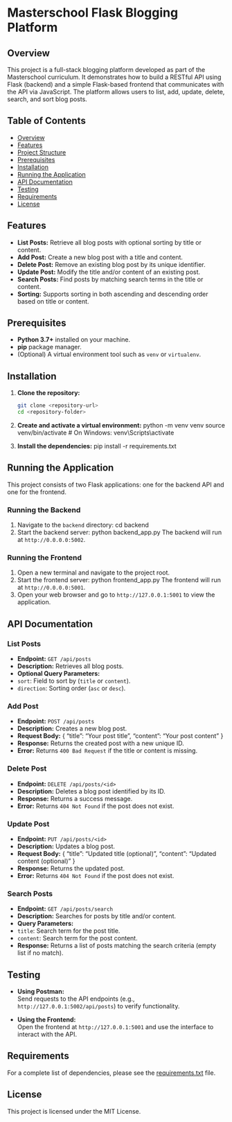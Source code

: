 # Masterschool Flask Blogging Platform

## Overview
This project is a full-stack blogging platform developed as part of the Masterschool curriculum. It demonstrates how to build a RESTful API using Flask (backend) and a simple Flask-based frontend that communicates with the API via JavaScript. The platform allows users to list, add, update, delete, search, and sort blog posts.

## Table of Contents
- [Overview](#overview)
- [Features](#features)
- [Project Structure](#project-structure)
- [Prerequisites](#prerequisites)
- [Installation](#installation)
- [Running the Application](#running-the-application)
- [API Documentation](#api-documentation)
- [Testing](#testing)
- [Requirements](#requirements)
- [License](#license)

## Features
- **List Posts:** Retrieve all blog posts with optional sorting by title or content.
- **Add Post:** Create a new blog post with a title and content.
- **Delete Post:** Remove an existing blog post by its unique identifier.
- **Update Post:** Modify the title and/or content of an existing post.
- **Search Posts:** Find posts by matching search terms in the title or content.
- **Sorting:** Supports sorting in both ascending and descending order based on title or content.



## Prerequisites
- **Python 3.7+** installed on your machine.
- **pip** package manager.
- (Optional) A virtual environment tool such as `venv` or `virtualenv`.

## Installation
1. **Clone the repository:**
   ```bash
   git clone <repository-url>
   cd <repository-folder>
   
2. **Create and activate a virtual environment:**
python -m venv venv
source venv/bin/activate   # On Windows: venv\Scripts\activate

3. **Install the dependencies:**
pip install -r requirements.txt

## Running the Application
This project consists of two Flask applications: one for the backend API and one for the frontend.

### Running the Backend
1. Navigate to the `backend` directory:
    cd backend
2. 	Start the backend server:
python backend_app.py
The backend will run at `http://0.0.0.0:5002`.

### Running the Frontend
1. Open a new terminal and navigate to the project root.
2. Start the frontend server:
    python frontend_app.py
The frontend will run at `http://0.0.0.0:5001`.
3. Open your web browser and go to `http://127.0.0.1:5001` to view the application.

## API Documentation
### List Posts
- **Endpoint:** `GET /api/posts`
- **Description:** Retrieves all blog posts.
- **Optional Query Parameters:**
- `sort`: Field to sort by (`title` or `content`).
- `direction`: Sorting order (`asc` or `desc`).

### Add Post
- **Endpoint:** `POST /api/posts`
- **Description:** Creates a new blog post.
- **Request Body:**
{
“title”: “Your post title”,
“content”: “Your post content”
}
- **Response:** Returns the created post with a new unique ID.
- **Error:** Returns `400 Bad Request` if the title or content is missing.

### Delete Post
- **Endpoint:** `DELETE /api/posts/<id>`
- **Description:** Deletes a blog post identified by its ID.
- **Response:** Returns a success message.
- **Error:** Returns `404 Not Found` if the post does not exist.

### Update Post
- **Endpoint:** `PUT /api/posts/<id>`
- **Description:** Updates a blog post.
- **Request Body:**
{
“title”: “Updated title (optional)”,
“content”: “Updated content (optional)”
}
- **Response:** Returns the updated post.
- **Error:** Returns `404 Not Found` if the post does not exist.

### Search Posts
- **Endpoint:** `GET /api/posts/search`
- **Description:** Searches for posts by title and/or content.
- **Query Parameters:**
- `title`: Search term for the post title.
- `content`: Search term for the post content.
- **Response:** Returns a list of posts matching the search criteria (empty list if no match).

## Testing
- **Using Postman:**  
Send requests to the API endpoints (e.g., `http://127.0.0.1:5002/api/posts`) to verify functionality.

- **Using the Frontend:**  
Open the frontend at `http://127.0.0.1:5001` and use the interface to interact with the API.

## Requirements
For a complete list of dependencies, please see the [requirements.txt](requirements.txt) file.

## License
This project is licensed under the MIT License.